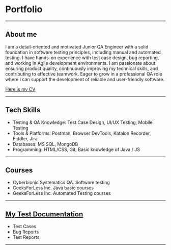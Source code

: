 # Portfolio

---

## About me

I am a detail-oriented and motivated Junior QA Engineer with a solid foundation in software testing principles, including manual and automated testing. I have hands-on experience with test case design, bug reporting, and working in Agile development environments. I am passionate about ensuring product quality, continuously improving my technical skills, and contributing to effective teamwork. Eager to grow in a professional QA role where I can support the development of reliable and user-friendly software.

 [Here is my CV](https://drive.google.com/file/d/1oIj5GawaCl-Ya4nUN4MBLUdc8_kJvtIS/view?usp=sharing)

---

## Tech Skills

* Testing & QA Knowledge: Test Case Design, UI/UX Testing, Mobile Testing
* Tools & Platforms: Postman, Browser DevTools, Katalon Recorder, Fiddler, Jira
* Databases: MS SQL, MongoDB
* Programming: HTML/CSS, Git, Basic knowledge of Java / JS

---

## Courses

* Cyberbionic Systematics QA. Software testing 
* GeeksForLess Inc. Java basic courses 
* GeeksForLess Inc. Automated Testing courses

---

## [My Test Documentation](https://linktr.ee/Olena_Kerenykevych)

* Test Cases
* Bug Reports
* Test Reports

---